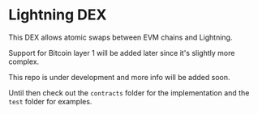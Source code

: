 # Lightning DEX

This DEX allows atomic swaps between EVM chains and Lightning.

Support for Bitcoin layer 1 will be added later since it's slightly more complex. 

This repo is under development and more info will be added soon. 

Until then check out the `contracts` folder for the implementation and the `test` folder for examples. 
